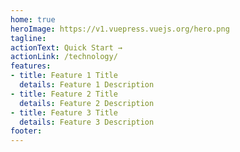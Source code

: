 ```yaml
---
home: true
heroImage: https://v1.vuepress.vuejs.org/hero.png
tagline: 
actionText: Quick Start →
actionLink: /technology/
features:
- title: Feature 1 Title
  details: Feature 1 Description
- title: Feature 2 Title
  details: Feature 2 Description
- title: Feature 3 Title
  details: Feature 3 Description
footer: 
---
```

